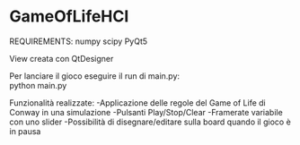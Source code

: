 # GameOfLifeHCI

REQUIREMENTS:
numpy
scipy
PyQt5

View creata con QtDesigner

Per lanciare il gioco eseguire il run di main.py:  
python main.py

Funzionalità realizzate:
-Applicazione delle regole del Game of Life di Conway in una simulazione
-Pulsanti Play/Stop/Clear
-Framerate variabile con uno slider
-Possibilità di disegnare/editare sulla board quando il gioco è in pausa 

